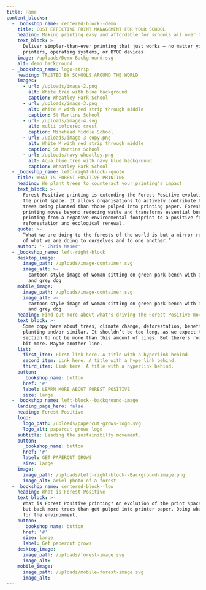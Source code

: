 ```yaml
---
title: Home
content_blocks:
  - _bookshop_name: centered-block--demo
    title: COST EFFECTIVE PRINT MANAGEMENT FOR YOUR SCHOOL
    heading: Making printing easy and affordable for schools all over the globe
    text_block: >-
      Deliver simpler-than-ever printing that just works – no matter your size,
      printers, operating systems, or BYOD devices.
    image: /uploads/Demo Background.svg
    alt: demo background
  - _bookshop_name: logo-strip
    heading: TRUSTED BY SCHOOLS AROUND THE WORLD
    images:
      - url: /uploads/image-2.png
        alt: White tree with blue background
        caption: Wheatley Park School
      - url: /uploads/image-3.png
        alt: White M with red strip through middle
        caption: St Martins School
      - url: /uploads/image-4.svg
        alt: multi coloured crest
        caption: Minehead Middle School
      - url: /uploads/image-3-copy.png
        alt: White M with red strip through middle
        caption: St Martins School
      - url: /uploads/navy-wheatley.png
        alt: Aqua blue tree with navy blue background
        caption: Wheatley Park School
  - _bookshop_name: left-right-block--quote
    title: WHAT IS FOREST POSITIVE PRINTING
    heading: We plant trees to counteract your printing's impact
    text_block: >-
      Forest Positive printing is extending the Forest Positive evolution into
      the print space. It allows organisations to actively contribute to more
      trees being planted than those pulped into printing paper. Forest Positive
      printing moves beyond reducing waste and transforms essential business
      printing from a negative environmental footprint to a positive force for
      reforestation and ecological renewal.
    quote: >-
      “What we are doing to the forests of the world is but a mirror reflection
      of what we are doing to ourselves and to one another.”
    author: '- Chris Maser'
  - _bookshop_name: left-right-block
    desktop_image:
      image_path: /uploads/image-container.svg
      image_alt: >-
        cartoon style image of woman sitting on green park bench with a black
        and grey dog
    mobile_image:
      image_path: /uploads/image-container.svg
      image_alt: >-
        cartoon style image of woman sitting on green park bench with a black
        and grey dog
    heading: Find out more about what's driving the Forest Positive movement
    text_block: >-
      Some copy here about trees, climate change, deforestation, benefits of
      planting and/or similar. It shouldn’t be too long, as we expect this
      section to not be more than this amount of lines. But there’s room for a
      bit more. Maybe another line.
    list:
      first_item: First link here. A title with a hyperlink behind.
      second_item: Link here. A title with a hyperlink behind.
      third_item: Link here. A title with a hyperlink behind.
    button:
      _bookshop_name: button
      href: '#'
      label: LEARN MORE ABOUT FOREST POSITIVE
      size: large
  - _bookshop_name: left-block--background-image
    landing_page_hero: false
    heading: Forest Positive
    logo:
      logo_path: /uploads/papercut-grows-logo.svg
      logo_alt: papercut grows logo
    subtitle: Leading the sustainibilty movement.
    button:
      _bookshop_name: button
      href: '#'
      label: GET PAPERCUT GROWS
      size: large
    image:
      image_path: /uploads/Left-right-block--Background-image.png
      image_alt: ariel photo of a forest
  - _bookshop_name: centered-block--low
    heading: What is Forest Positive
    text_block: >-
      What is Forest Positive printing? An evolution of the print space, putting
      but back more trees than get pulped into printer paper. Doing what’s right
      for the environment.
    button:
      _bookshop_name: button
      href: '#'
      size: large
      label: Get papercut grows
    desktop_image:
      image_path: /uploads/forest-image.svg
      image_alt:
    mobile_image:
      image_path: /uploads/mobile-forest-image.svg
      image_alt:
---
```

